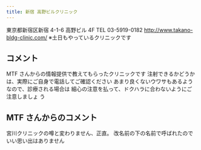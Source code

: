 ```yaml
---
title: 新宿 高野ビルクリニック
---
```

東京都新宿区新宿 4-1-6 高野ビル 4F
TEL 03-5919-0182
<http://www.takano-bldg-clinic.com/>
※土日もやっているクリニックです
## コメント
MTF さんからの情報提供で教えてもらったクリニックです 注射できるかどうかは、実際にご自身で電話してご確認ください あまり良くないウワサもあるようなので、診療される場合は 細心の注意を払って、ドクハラに合わないようにご注意しましょ う
## MTF さんからのコメント
宮川クリニックの噂と変わりません、正直。
改名前の下の名前で呼ばれたのでいい思い出はありません
